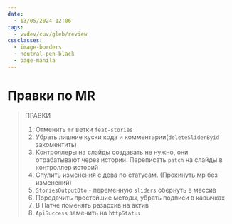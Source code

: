 ```yaml
---
date:
  - 13/05/2024 12:06
tags:
  - vvdev/cuv/gleb/review
cssclasses:
  - image-borders
  - neutral-pen-black
  - page-manila
---
```

# Правки по MR
> ПРАВКИ
> 1. Отменить `mr` ветки `feat-stories`
> 2. Убрать лишние куски кода и комментарии(`deleteSliderByid` закоментить)
> 3. Контроллеры на слайды создавать не нужно, они отрабатывают через истории. Переписать `patch` на слайды в контроллер историй
> 4. Спулить изменения с дева по статусам. (Прокинуть мр без изменений)
> 5. `StoriesOutputDto` - переменную `sliders` обернуть в массив
> 6. Поредачить простейшие методы, убрать подписи в кавычках
> 7. В Патче поменять разархив на актив
> 8. `ApiSuccess` заменить на `httpStatus`

